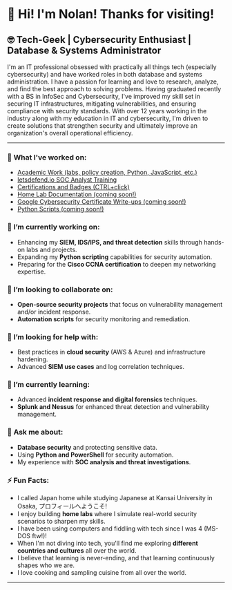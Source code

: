 <h1>👋 Hi! I'm Nolan! Thanks for visiting! </h1>

<h2>🤓 Tech-Geek | Cybersecurity Enthusiast | Database & Systems Administrator </h2>

<p>I'm an IT professional obsessed with practically all things tech (especially cybersecurity) and have worked roles in both database and systems administration. I have a passion for learning and love to research, analyze, and find the best approach to solving problems. Having graduated recently with a BS in InfoSec and Cybersecurity, I've improved my skill set in securing IT infrastructures, mitigating vulnerabilities, and ensuring compliance with security standards. With over 12 years working in the industry along with my education in IT and cybersecurity, I'm driven to create solutions that strengthen security and ultimately improve an organization's overall operational efficiency.</p>

<hr>
<h3>📝 <strong>What I've worked on:</strong></h3>
<ul>
<li><a href="https://github.com/nt671/academic-work">Academic Work (labs, policy creation, Python, JavaScript, etc.)</a>
<li><a href="https://github.com/nt671/letsdefend">letsdefend.io SOC Analyst Training</a></li>
<li><a href="https://www.credly.com/users/nt671" target="_blank">Certifications and Badges (CTRL+click)</a></li>
<li><a href="">Home Lab Documentation (coming soon!)</a></li>
<li><a href="">Google Cybersecurity Certificate Write-ups (coming soon!)</a></li>
<li><a href="">Python Scripts (coming soon!)</a></li>

</ul>  

<h3>🔭 <strong>I’m currently working on:</strong></h3>
<ul>
  <li>Enhancing my <strong>SIEM, IDS/IPS, and threat detection</strong> skills through hands-on labs and projects.</li>
  <li>Expanding my <strong>Python scripting</strong> capabilities for security automation.</li>
  <li>Preparing for the <strong>Cisco CCNA certification</strong> to deepen my networking expertise.</li>
</ul>

  
</ul>

<h3>👯 <strong>I’m looking to collaborate on:</strong></h3>
<ul>
  <li><strong>Open-source security projects</strong> that focus on vulnerability management and/or incident response.</li>
  <li><strong>Automation scripts</strong> for security monitoring and remediation.</li>
</ul>

<h3>🤝 <strong>I’m looking for help with:</strong></h3>
<ul>
  <li>Best practices in <strong>cloud security</strong> (AWS & Azure) and infrastructure hardening.</li>
  <li>Advanced <strong>SIEM use cases</strong> and log correlation techniques.</li>
</ul>

<h3>🌱 <strong>I’m currently learning:</strong></h3>
<ul>
  <li>Advanced <strong>incident response and digital forensics</strong> techniques.</li>
  <li><strong>Splunk and Nessus</strong> for enhanced threat detection and vulnerability management.</li>
</ul>

<h3>💬 <strong>Ask me about:</strong></h3>
<ul>
  <li><strong>Database security</strong> and protecting sensitive data.</li>
  <li>Using <strong>Python and PowerShell</strong> for security automation.</li>
  <li>My experience with <strong>SOC analysis and threat investigations</strong>.</li>
</ul>

<h3>⚡ <strong>Fun Facts:</strong></h3>
<ul>
  <li>I called Japan home while studying Japanese at Kansai University in Osaka, プロフィールへようこそ!</li>
  <li>I enjoy building <strong>home labs</strong> where I simulate real-world security scenarios to sharpen my skills.</li>
  <li>I have been using computers and fiddling with tech since I was 4 (MS-DOS ftw!)!</li>
  <li>When I'm not diving into tech, you'll find me exploring <strong>different countries and cultures</strong> all over the world.</li>
  <li>I believe that learning is never-ending, and that learning continuously shapes who we are. </li>
  <li>I love cooking and sampling cuisine from all over the world. </li>
</ul>

<hr>

</ul>
